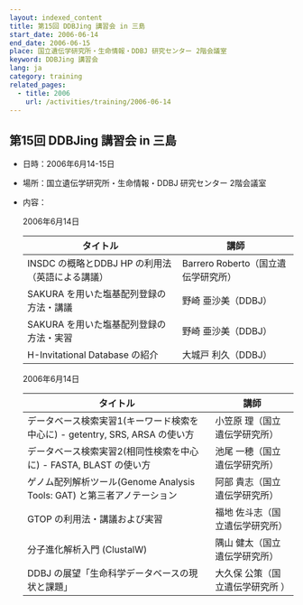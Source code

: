 ```yaml
---
layout: indexed_content
title: 第15回 DDBJing 講習会 in 三島
start_date: 2006-06-14
end_date: 2006-06-15
place: 国立遺伝学研究所・生命情報・DDBJ 研究センター 2階会議室
keyword: DDBJing 講習会
lang: ja
category: training
related_pages:
  - title: 2006
    url: /activities/training/2006-06-14
---
```


## 第15回 DDBJing 講習会 in 三島 <a name="15"></a>

-   日時：2006年6月14-15日

-   場所：国立遺伝学研究所・生命情報・DDBJ 研究センター 2階会議室

-   内容：

    2006年6月14日

    | タイトル | 講師 |
    |----|----|
    | INSDC の概略とDDBJ HP の利用法（英語による講議） | Barrero Roberto（国立遺伝学研究所） |
    | SAKURA を用いた塩基配列登録の方法・講議          | 野崎 亜沙美（DDBJ） |
    | SAKURA を用いた塩基配列登録の方法・実習          | 野崎 亜沙美（DDBJ） |
    | H-Invitational Database の紹介 | 大城戸 利久（DDBJ） |

    2006年6月14日

    | タイトル | 講師 |
    |----|----|
    | データベース検索実習1(キーワード検索を中心に) - getentry, SRS, ARSA の使い方 | 小笠原 理（国立遺伝学研究所） |
    | データベース検索実習2(相同性検索を中心に) - FASTA, BLAST の使い方 | 池尾 一穂（国立遺伝学研究所） |
    | ゲノム配列解析ツール(Genome Analysis Tools: GAT) と第三者アノテーション | 阿部 貴志（国立遺伝学研究所） |
    | GTOP の利用法・講議および実習 | 福地 佐斗志（国立遺伝学研究所） |
    | 分子進化解析入門 (ClustalW)  | 隅山 健太（国立遺伝学研究所） |
    | DDBJ の展望「生命科学データベースの現状と課題」 | 大久保 公策（国立遺伝学研究所 ） |